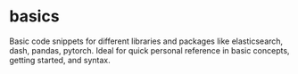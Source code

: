 # basics
Basic code snippets for different libraries and packages like elasticsearch, dash, pandas, pytorch. Ideal for quick personal reference in basic concepts, getting started, and syntax.

